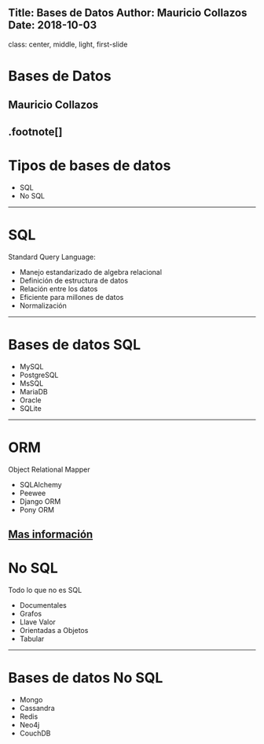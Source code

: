 Title: Bases de Datos
Author: Mauricio Collazos
Date: 2018-10-03
![]()
---
class: center, middle, light, first-slide
# Bases de Datos
## Mauricio Collazos
.footnote[]
---
# Tipos de bases de datos
- SQL
- No SQL
---
# SQL
Standard Query Language:

- Manejo estandarizado de algebra relacional
- Definición de estructura de datos
- Relación entre los datos
- Eficiente para millones de datos
- Normalización
---
# Bases de datos SQL
- MySQL
- PostgreSQL
- MsSQL
- MariaDB
- Oracle
- SQLite
---
# ORM
Object Relational Mapper
- SQLAlchemy
- Peewee 
- Django ORM
- Pony ORM

[Mas información](https://www.fullstackpython.com/object-relational-mappers-orms.html)
---
# No SQL
Todo lo que no es SQL
- Documentales
- Grafos
- Llave Valor
- Orientadas a Objetos
- Tabular
---
# Bases de datos No SQL
- Mongo
- Cassandra
- Redis
- Neo4j
- CouchDB